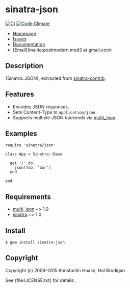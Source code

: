 # sinatra-json

[![CI](https://github.com/postmodern/sinatra-json/actions/workflows/ruby.yml/badge.svg)](https://github.com/postmodern/sinatra-json/actions/workflows/ruby.yml)
[![Code Climate](https://codeclimate.com/github/postmodern/sinatra-json.g.svg)](https://codeclimate.com/github/postmodern/rubygems-tasks)

* [Homepage](https://github.com/postmodern/sinatra-json#readme)
* [Issues](https://github.com/postmodern/sinatra-json/issues)
* [Documentation](http://rubydoc.info/gems/sinatra-json/frames)
* [Email](mailto:postmodern.mod3 at gmail.com)

## Description

{Sinatra::JSON}, extracted from [sinatra-contrib].

## Features

* Encodes JSON responses.
* Sets Content-Type to `application/json`.
* Supports multiple JSON backends via [multi_json].

## Examples

    require 'sinatra/json'

    class App < Sinatra::Base

      get '/' do
        json(foo: 'bar')
      end

    end

## Requirements

* [multi_json] ~> 1.0
* [sinatra] ~> 1.0

## Install

    $ gem install sinatra-json

## Copyright

Copyright (c) 2009-2015 Konstantin Haase, Hal Brodigan

See {file:LICENSE.txt} for details.

[multi_json]: https://github.com/intridea/multi_json
[sinatra]: http://www.sinatrarb.com/
[sinatra-contrib]: https://github.com/sinatra/sinatra-contrib#readme
